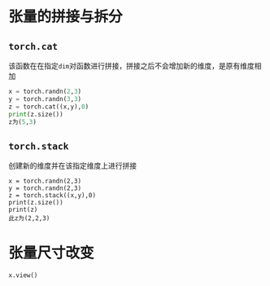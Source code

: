 # 张量的拼接与拆分

## ``torch.cat``

该函数在在指定``dim``对函数进行拼接，拼接之后不会增加新的维度，是原有维度相加

```python
x = torch.randn(2,3)
y = torch.randn(3,3)
z = torch.cat((x,y),0)
print(z.size())
z为(5,3)
```

## ``torch.stack``

创建新的维度并在该指定维度上进行拼接

```
x = torch.randn(2,3)
y = torch.randn(2,3)
z = torch.stack((x,y),0)
print(z.size())
print(z)
此z为(2,2,3)
```

# 张量尺寸改变

```x.view()```

